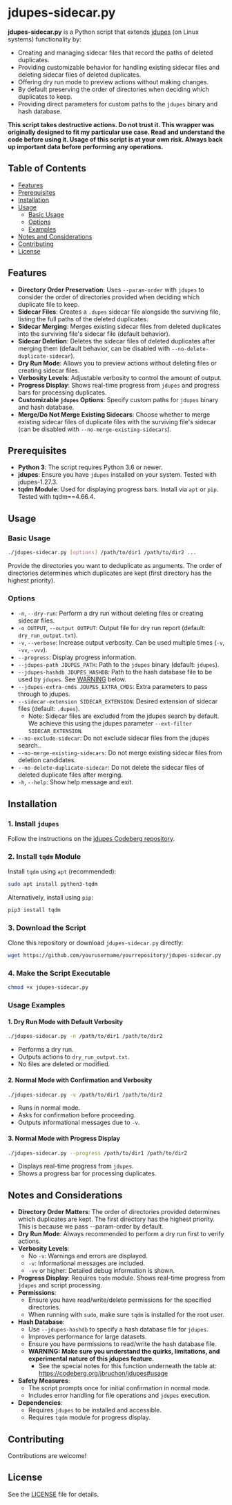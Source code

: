 
# jdupes-sidecar.py

**jdupes-sidecar.py** is a Python script that extends [jdupes](https://jdupes.com) (on Linux systems) functionality by:

- Creating and managing sidecar files that record the paths of deleted duplicates.
- Providing customizable behavior for handling existing sidecar files and deleting sidecar files of deleted duplicates.
- Offering dry run mode to preview actions without making changes.
- By default preserving the order of directories when deciding which duplicates to keep.
- Providing direct parameters for custom paths to the `jdupes` binary and hash database.

**This script takes destructive actions. Do not trust it. This wrapper was originally designed to fit my particular use case. Read and understand the code before using it. Usage of this script is at your own risk. Always back up important data before performing any operations.**

## Table of Contents

- [Features](#features)
- [Prerequisites](#prerequisites)
- [Installation](#installation)
- [Usage](#usage)
  - [Basic Usage](#basic-usage)
  - [Options](#options)
  - [Examples](#examples)
- [Notes and Considerations](#notes-and-considerations)
- [Contributing](#contributing)
- [License](#license)

## Features

- **Directory Order Preservation**: Uses `--param-order` with `jdupes` to consider the order of directories provided when deciding which duplicate file to keep.
- **Sidecar Files**: Creates a `.dupes` sidecar file alongside the surviving file, listing the full paths of the deleted duplicates.
- **Sidecar Merging**: Merges existing sidecar files from deleted duplicates into the surviving file's sidecar file (default behavior).
- **Sidecar Deletion**: Deletes the sidecar files of deleted duplicates after merging them (default behavior, can be disabled with `--no-delete-duplicate-sidecar`).
- **Dry Run Mode**: Allows you to preview actions without deleting files or creating sidecar files.
- **Verbosity Levels**: Adjustable verbosity to control the amount of output.
- **Progress Display**: Shows real-time progress from `jdupes` and progress bars for processing duplicates.
- **Customizable `jdupes` Options**: Specify custom paths for `jdupes` binary and hash database.
- **Merge/Do Not Merge Existing Sidecars**: Choose whether to merge existing sidecar files of duplicate files with the surviving file's sidecar (can be disabled with `--no-merge-existing-sidecars`).

## Prerequisites

- **Python 3**: The script requires Python 3.6 or newer.
- **jdupes**: Ensure you have `jdupes` installed on your system. Tested with jdupes-1.27.3.
- **tqdm Module**: Used for displaying progress bars. Install via `apt` or `pip`. Tested with tqdm==4.66.4.

## Usage

### Basic Usage

```bash
./jdupes-sidecar.py [options] /path/to/dir1 /path/to/dir2 ...
```

Provide the directories you want to deduplicate as arguments. The order of directories determines which duplicates are kept (first directory has the highest priority).

### Options

- `-n`, `--dry-run`: Perform a dry run without deleting files or creating sidecar files.
- `-o OUTPUT`, `--output OUTPUT`: Output file for dry run report (default: `dry_run_output.txt`).
- `-v`, `--verbose`: Increase output verbosity. Can be used multiple times (`-v`, `-vv`, `-vvv`).
- `--progress`: Display progress information.
- `--jdupes-path JDUPES_PATH`: Path to the `jdupes` binary (default: `jdupes`).
- `--jdupes-hashdb JDUPES_HASHDB`: Path to the hash database file to be used by `jdupes`. See [WARNING](#notes-and-considerations) below.
- `--jdupes-extra-cmds JDUPES_EXTRA_CMDS`: Extra parameters to pass through to jdupes.
- `--sidecar-extension SIDECAR_EXTENSION`: Desired extension of sidecar files (default: `.dupes`).
  - Note: Sidecar files are excluded from the jdupes search by default. We achieve this using the jdupes parameter `--ext-filter SIDECAR_EXTENSION`.
- `--no-exclude-sidecar`: Do not exclude sidecar files from the jdupes search.. 
- `--no-merge-existing-sidecars`: Do not merge existing sidecar files from deletion candidates.
- `--no-delete-duplicate-sidecar`: Do not delete the sidecar files of deleted duplicate files after merging.
- `-h`, `--help`: Show help message and exit.

## Installation

### 1. Install `jdupes`

Follow the instructions on the [jdupes Codeberg repository](https://codeberg.org/jbruchon/jdupes).

### 2. Install `tqdm` Module

Install `tqdm` using `apt` (recommended):

```bash
sudo apt install python3-tqdm
```

Alternatively, install using `pip`:

```bash
pip3 install tqdm
```

### 3. Download the Script

Clone this repository or download `jdupes-sidecar.py` directly:

```bash
wget https://github.com/yourusername/yourrepository/jdupes-sidecar.py
```

### 4. Make the Script Executable

```bash
chmod +x jdupes-sidecar.py
```

### Usage Examples

#### 1. Dry Run Mode with Default Verbosity

```bash
./jdupes-sidecar.py -n /path/to/dir1 /path/to/dir2
```

- Performs a dry run.
- Outputs actions to `dry_run_output.txt`.
- No files are deleted or modified.

#### 2. Normal Mode with Confirmation and Verbosity

```bash
./jdupes-sidecar.py -v /path/to/dir1 /path/to/dir2
```

- Runs in normal mode.
- Asks for confirmation before proceeding.
- Outputs informational messages due to `-v`.

#### 3. Normal Mode with Progress Display

```bash
./jdupes-sidecar.py --progress /path/to/dir1 /path/to/dir2
```

- Displays real-time progress from `jdupes`.
- Shows a progress bar for processing duplicates.

## Notes and Considerations

- **Directory Order Matters**: The order of directories provided determines which duplicates are kept. The first directory has the highest priority. This is because we pass --param-order by default.
- **Dry Run Mode**: Always recommended to perform a dry run first to verify actions.
- **Verbosity Levels**:
  - No `-v`: Warnings and errors are displayed.
  - `-v`: Informational messages are included.
  - `-vv` or higher: Detailed debug information is shown.
- **Progress Display**: Requires `tqdm` module. Shows real-time progress from `jdupes` and script processing.
- **Permissions**:
  - Ensure you have read/write/delete permissions for the specified directories.
  - When running with `sudo`, make sure `tqdm` is installed for the root user.
- **Hash Database**:
  - Use `--jdupes-hashdb` to specify a hash database file for `jdupes`.
  - Improves performance for large datasets.
  - Ensure you have permissions to read/write the hash database file.
  - **WARNING: Make sure you understand the quirks, limitations, and experimental nature of this jdupes feature.**
    - See the special notes for this function underneath the table at: https://codeberg.org/jbruchon/jdupes#usage
- **Safety Measures**:
  - The script prompts once for initial confirmation in normal mode.
  - Includes error handling for file operations and `jdupes` execution.
- **Dependencies**:
  - Requires `jdupes` to be installed and accessible.
  - Requires `tqdm` module for progress display.

## Contributing

Contributions are welcome!

## License

See the [LICENSE](LICENSE) file for details.
